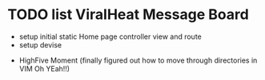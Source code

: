 # TODO list ViralHeat Message Board
 - setup initial static Home page controller view and route
 - setup devise
 * HighFive Moment (finally figured out how to move through directories in VIM Oh YEah!!)


